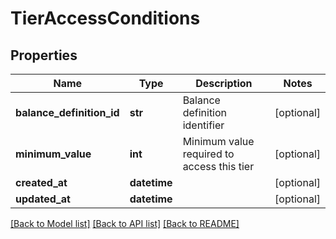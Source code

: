 # TierAccessConditions

## Properties
Name | Type | Description | Notes
------------ | ------------- | ------------- | -------------
**balance_definition_id** | **str** | Balance definition identifier | [optional] 
**minimum_value** | **int** | Minimum value required to access this tier | [optional] 
**created_at** | **datetime** |  | [optional] 
**updated_at** | **datetime** |  | [optional] 

[[Back to Model list]](../README.md#documentation-for-models) [[Back to API list]](../README.md#documentation-for-api-endpoints) [[Back to README]](../README.md)


